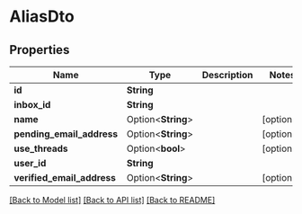 # AliasDto

## Properties

Name | Type | Description | Notes
------------ | ------------- | ------------- | -------------
**id** | **String** |  | 
**inbox_id** | **String** |  | 
**name** | Option<**String**> |  | [optional]
**pending_email_address** | Option<**String**> |  | [optional]
**use_threads** | Option<**bool**> |  | [optional]
**user_id** | **String** |  | 
**verified_email_address** | Option<**String**> |  | [optional]

[[Back to Model list]](../README.md#documentation-for-models) [[Back to API list]](../README.md#documentation-for-api-endpoints) [[Back to README]](../README.md)


